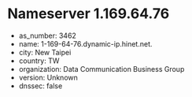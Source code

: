 # Nameserver 1.169.64.76

* as_number: 3462
* name: 1-169-64-76.dynamic-ip.hinet.net.
* city: New Taipei
* country: TW
* organization: Data Communication Business Group
* version: Unknown
* dnssec: false
